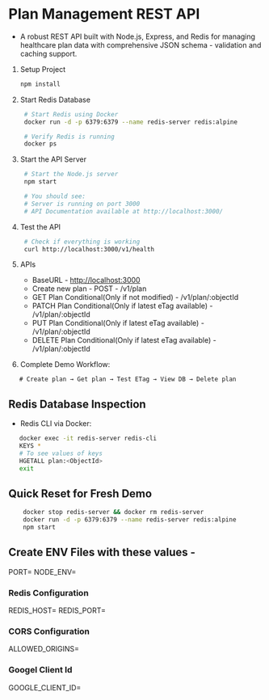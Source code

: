 # Plan Management REST API

- A robust REST API built with Node.js, Express, and Redis for managing healthcare plan data with comprehensive JSON schema - validation and caching support.

1. Setup Project

   ```bash
   npm install
   ```

2. Start Redis Database

   ```bash
    # Start Redis using Docker
    docker run -d -p 6379:6379 --name redis-server redis:alpine

    # Verify Redis is running
    docker ps
    ```

3. Start the API Server

   ```bash
    # Start the Node.js server
    npm start

    # You should see:
    # Server is running on port 3000
    # API Documentation available at http://localhost:3000/
   ```

4. Test the API

   ```bash
    # Check if everything is working
    curl http://localhost:3000/v1/health
    ```

5. APIs
   - BaseURL - <http://localhost:3000>
   - Create new plan - POST - /v1/plan
   - GET Plan Conditional(Only if not modified) - /v1/plan/:objectId
   - PATCH Plan Conditional(Only if latest eTag available) - /v1/plan/:objectId
   - PUT Plan Conditional(Only if latest eTag available) - /v1/plan/:objectId
   - DELETE Plan Conditional(Only if latest eTag available) - /v1/plan/:objectId

6. Complete Demo Workflow:

```comment
   # Create plan → Get plan → Test ETag → View DB → Delete plan
```

## Redis Database Inspection

- Redis CLI via Docker:

```bash
   docker exec -it redis-server redis-cli
   KEYS *
   # To see values of keys
   HGETALL plan:<ObjectId>
   exit
```

## Quick Reset for Fresh Demo

```bash
    docker stop redis-server && docker rm redis-server
    docker run -d -p 6379:6379 --name redis-server redis:alpine
    npm start
```

## Create ENV Files with these values -

PORT=
NODE_ENV=

### Redis Configuration

REDIS_HOST=
REDIS_PORT=

### CORS Configuration

ALLOWED_ORIGINS=

### Googel Client Id

GOOGLE_CLIENT_ID=
